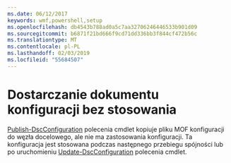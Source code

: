 ```yaml
---
ms.date: 06/12/2017
keywords: wmf,powershell,setup
ms.openlocfilehash: db4543b788ad0a5c7aa32706246446533b901d09
ms.sourcegitcommit: b6871f21bd666f9cd71dd336bb3f844cf472b56c
ms.translationtype: MT
ms.contentlocale: pl-PL
ms.lasthandoff: 02/03/2019
ms.locfileid: "55684507"
---
```

# <a name="deliver-a-configuration-document-without-applying"></a>Dostarczanie dokumentu konfiguracji bez stosowania

[Publish-DscConfiguration](https://technet.microsoft.com/library/mt517875.aspx) polecenia cmdlet kopiuje pliku MOF konfiguracji do węzła docelowego, ale nie ma zastosowania konfiguracji.
Ta konfiguracja jest stosowana podczas następnego przebiegu spójności lub po uruchomieniu [Update-DscConfiguration](https://technet.microsoft.com/library/mt143541.aspx) polecenia cmdlet.
